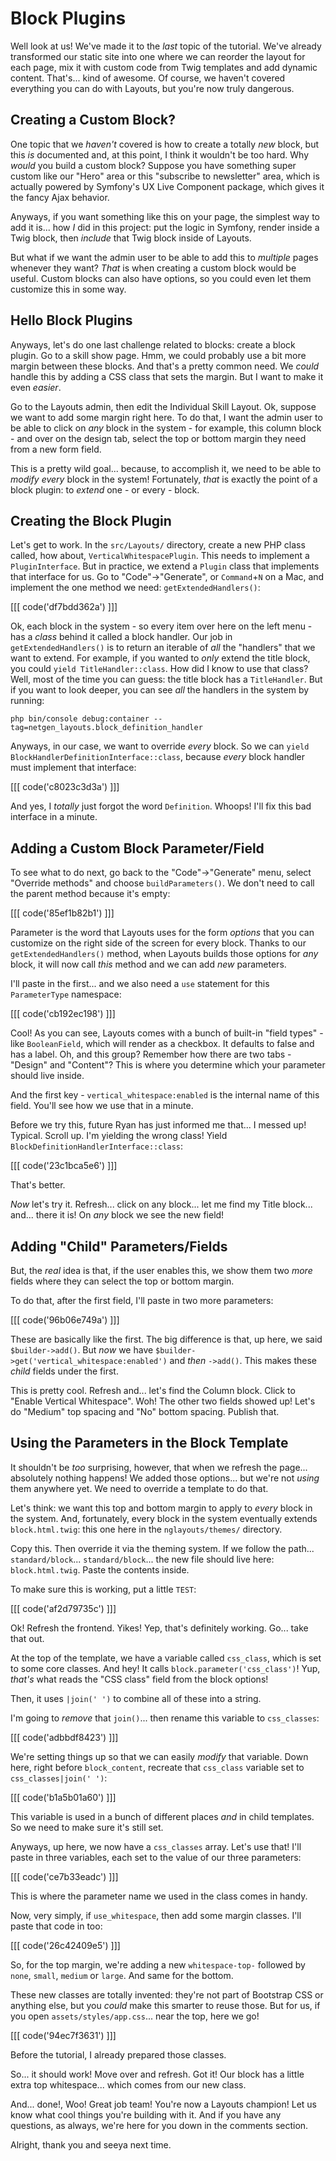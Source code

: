 # Block Plugins

Well look at us! We've made it to the *last* topic of the tutorial. We've already
transformed our static site into one where we can reorder the layout for each
page, mix it with custom code from Twig templates and add dynamic content.
That's... kind of awesome. Of course, we haven't covered everything you can do with
Layouts, but you're now truly dangerous.

## Creating a Custom Block?

One topic that we *haven't* covered is how to create a totally *new* block, but
this *is* documented and, at this point, I think it wouldn't be too hard. Why
*would* you build a custom block? Suppose you have something super custom like
our "Hero" area or this "subscribe to newsletter" area, which is actually powered
by Symfony's UX Live Component package, which gives it the fancy Ajax behavior.

Anyways, if you want something like this on your page, the simplest way to add
it is... how *I* did in this project: put the logic in Symfony, render inside
a Twig block, then *include* that Twig block inside of Layouts.

But what if we want the admin user to be able to add this to *multiple* pages
whenever they want? *That* is when creating a custom block would be useful. Custom
blocks can also have options, so you could even let them customize this
in some way.

## Hello Block Plugins

Anyways, let's do one last challenge related to blocks: create a block plugin.
Go to a skill show page. Hmm, we could probably use a bit more margin between
these blocks. And that's a pretty common need. We *could* handle this by adding
a CSS class that sets the margin. But I want to make it even *easier*.

Go to the Layouts admin, then edit the Individual Skill Layout. Ok, suppose we want
to add some margin right here. To do that, I want the admin user to be able to
click on *any* block in the system - for example, this column block - and over on
the design tab, select the top or bottom margin they need from a new form field.

This is a pretty wild goal... because, to accomplish it, we need to be able to
*modify* *every* block in the system! Fortunately, *that* is exactly the point
of a block plugin: to *extend* one - or every - block.

## Creating the Block Plugin

Let's get to work. In the `src/Layouts/` directory, create a new PHP class called,
how about, `VerticalWhitespacePlugin`. This needs to implement a `PluginInterface`.
But in practice, we extend a `Plugin` class that implements that interface for us.
Go to "Code"->"Generate", or `Command`+`N` on a Mac, and implement the one method
we need: `getExtendedHandlers()`:

[[[ code('df7bdd362a') ]]]

Ok, each block in the system - so every item over here on the left menu - has
a *class* behind it called a block handler. Our job in `getExtendedHandlers()` is
to return an iterable of *all* the "handlers" that we want to extend. For example,
if you wanted to *only* extend the title block, you could
`yield TitleHandler::class`. How did I know to use that class? Well, most of
the time you can guess: the title block has a `TitleHandler`. But if you want
to look deeper, you can see *all* the handlers in the system by running:

```terminal
php bin/console debug:container --tag=netgen_layouts.block_definition_handler
```

Anyways, in our case, we want to override *every* block. So we can
`yield BlockHandlerDefinitionInterface::class`, because *every* block handler must
implement that interface:

[[[ code('c8023c3d3a') ]]]

And yes, I *totally* just forgot the word `Definition`. Whoops! I'll fix this
bad interface in a minute.

## Adding a Custom Block Parameter/Field

To see what to do next, go back to the "Code"->"Generate" menu, select
"Override methods" and choose `buildParameters()`. We don't need to call the parent
method because it's empty:

[[[ code('85ef1b82b1') ]]]

Parameter is the word that Layouts uses for the form *options* that you can customize
on the right side of the screen for every block. Thanks to our `getExtendedHandlers()`
method, when Layouts builds those options for *any* block, it will now call
*this* method and we can add *new* parameters.

I'll paste in the first... and we also need a `use` statement for this
`ParameterType` namespace:

[[[ code('cb192ec198') ]]]

Cool! As you can see, Layouts comes with a bunch of built-in "field types" - like
`BooleanField`, which will render as a checkbox. It defaults to false and has a label.
Oh, and this group? Remember how there are two tabs - "Design" and "Content"? This
is where you determine which your parameter should live inside.

And the first key - `vertical_whitespace:enabled` is  the internal name of this
field. You'll see how we use that in a minute.

Before we try this, future Ryan has just informed me that... I messed up! Typical.
Scroll up. I'm yielding the wrong class! Yield `BlockDefinitionHandlerInterface::class`:

[[[ code('23c1bca5e6') ]]]

That's better.

*Now* let's try it. Refresh... click on any block... let me find my Title
block... and... there it is! On *any* block we see the new field!

## Adding "Child" Parameters/Fields

But, the *real* idea is that, if the user enables this, we show them two *more*
fields where they can select the top or bottom margin.

To do that, after the first field, I'll paste in two more parameters:

[[[ code('96b06e749a') ]]]

These are basically like the first. The big difference is that, up here, we said
`$builder->add()`. But *now* we have `$builder->get('vertical_whitespace:enabled')`
and *then* `->add()`. This makes these *child* fields under the first.

This is pretty cool. Refresh and... let's find the Column block. Click to
"Enable Vertical Whitespace". Woh! The other two fields showed up! Let's do
"Medium" top spacing and "No" bottom spacing. Publish that.

## Using the Parameters in the Block Template

It shouldn't be *too* surprising, however, that when we refresh the page...
absolutely nothing happens! We added those options... but we're not *using* them
anywhere yet. We need to override a template to do that.

Let's think: we want this top and bottom margin to apply to *every* block in the
system. And, fortunately, every block in the system eventually extends
`block.html.twig`: this one here in the `nglayouts/themes/` directory.

Copy this. Then override it via the theming system. If we follow the path...
`standard/block`... `standard/block`... the new file should live here:
`block.html.twig`. Paste the contents inside.

To make sure this is working, put a little `TEST`:

[[[ code('af2d79735c') ]]]

Ok! Refresh the frontend. Yikes! Yep, that's definitely working. Go... take that out.

At the top of the template, we have a variable called `css_class`, which is set
to some core classes. And hey! It calls `block.parameter('css_class')`! Yup,
*that's* what reads the "CSS class" field from the block options!

Then, it uses `|join(' ')` to combine all of these into a string.

I'm going to *remove* that `join()`... then rename this variable to `css_classes`:

[[[ code('adbbdf8423') ]]]

We're setting things up so that we can easily *modify* that variable. Down here,
right before `block_content`, recreate that `css_class` variable set to
`css_classes|join(' ')`:

[[[ code('b1a5b01a60') ]]]

This variable is used in a bunch of different places *and* in child templates.
So we need to make sure it's still set.

Anyways, up here, we now have a `css_classes` array. Let's use that! I'll paste
in three variables, each set to the value of our three parameters:

[[[ code('ce7b33eadc') ]]]

This is where the parameter name we used in the class comes in handy.

Now, very simply, if `use_whitespace`, then add some margin classes. I'll paste
that code in too:

[[[ code('26c42409e5') ]]]

So, for the top margin, we're adding a new `whitespace-top-` followed by `none`,
`small`, `medium` or `large`. And same for the bottom.

These new classes are totally invented: they're not part of Bootstrap CSS or
anything else, but you *could* make this smarter to reuse those. But for us,
if you open `assets/styles/app.css`... near the top, here we go!

[[[ code('94ec7f3631') ]]]

Before the tutorial, I already prepared those classes.

So... it should work! Move over and refresh. Got it! Our block has a little extra
top whitespace... which comes from our new class.

And... done!, Woo! Great job team! You're now a Layouts champion! Let us know
what cool things you're building with it. And if you have any questions, as always,
we're here for you down in the comments section.

Alright, thank you and seeya next time.
